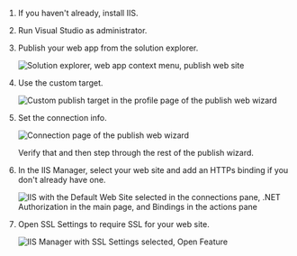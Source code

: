 1.  If you haven't already, install IIS.

2.  Run Visual Studio as administrator.

3.  Publish your web app from the solution explorer.

    ![Solution explorer, web app context menu, publish web site](media/publish-app-iis/publish-web-app.png)

4.  Use the custom target.

    ![Custom publish target in the profile page of the publish web wizard](media/publish-app-iis/publish-profile.png)

5.  Set the connection info.

    ![Connection page of the publish web wizard](media/publish-app-iis/publish-connection.png)

    Verify that and then step through the rest of the publish wizard.

6.  In the IIS Manager, select your web site and add an HTTPs binding if you don't already have one.

    ![IIS with the Default Web Site selected in the connections pane, .NET Authorization in the main page, and Bindings in the actions pane](media/publish-app-iis/ssl-bindings.png)

7.  Open SSL Settings to require SSL for your web site.

    ![IIS Manager with SSL Settings selected, Open Feature](media/publish-app-iis/ssl-settings.png)

